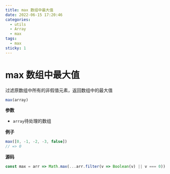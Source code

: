 ```yaml
---
title: max 数组中最大值
date: 2022-06-15 17:20:46
categories: 
  - utils
  - Array
  - max
tags: 
  - max
sticky: 1
---
```

# max 数组中最大值

过滤原数组中所有的非假值元素，返回数组中的最大值

```js
max(array)
```

**参数**

- `array`待处理的数组

**例子**

```js
max([0, -1, -2, -3, false])
// => 0
```

**源码**

```js
const max = arr => Math.max(...arr.filter(v => Boolean(v) || v === 0))
```
